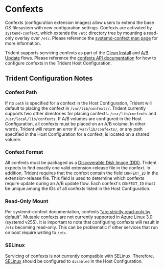 # Confexts

Confexts (configuration extension images) allow users to extend the base OS filesystem
with new configuration settings. Confexts are activated by `systemd-confext`,
which extends the `/etc` directory tree by mounting a read-only overlay over
`/etc`. Please reference the [systemd-confext man
page](https://man.archlinux.org/man/systemd-confext.8.en) for more information.

Trident supports servicing confexts as part of the [Clean
Install](../Reference/Glossary.md#clean-install) and [A/B
Update](../Reference/Glossary.md#ab-update) flows. Please reference the [confexts
API
documentation](../Reference/Host-Configuration/API-Reference/Os.md#confexts-optional)
for how to configure confexts in the Trident Host Configuration.

## Trident Configuration Notes

### Confext Path

If no `path` is specified for a confext in the Host Configuration, Trident will
default to placing the confext in `/var/lib/confexts/`. Trident currently
supports two other directories for placing confexts: `/usr/lib/confexts` and
`/usr/local/lib/confexts`. If A/B volumes are configured in the Host
Configuration, all confexts must be placed on an A/B volume. In other words,
Trident will return an error if `/var/lib/confexts/`, or any path specified in
the Host Configuration for a confext, is located on a shared volume.

### Confext Format

All confexts must be packaged as a [Discoverable Disk Image
(DDI)](https://uapi-group.org/specifications/specs/discoverable_disk_image/).
Trident expects to find exactly one valid extension-release file in the confext.
In addition, Trident requires that the confext contain the field `CONFEXT_ID` in
the extension-release file. This field is used to determine which confexts
require update during an A/B update flow. Each confext's `CONFEXT_ID` must be
unique among the IDs of all confexts listed in the Host Configuration.

### Read-Only Mount

Per systemd-confext documentation, confexts ["are strictly read-only by
default"](https://man.archlinux.org/man/systemd-confext.8.en). Mutable confexts
are not currently supported in Azure Linux 3.0 (systemd v255). It is important
to note that configuring confexts will result in `/etc` becoming read-only. This
can be problematic if other services that run on boot require writing to `/etc`.

### SELinux

Servicing of confexts is not currently compatible with SELinux. Therefore,
[SELinux](../Reference/Host-Configuration/API-Reference/Selinux.md) should be
configured to `disabled` in the Host Configuration.

